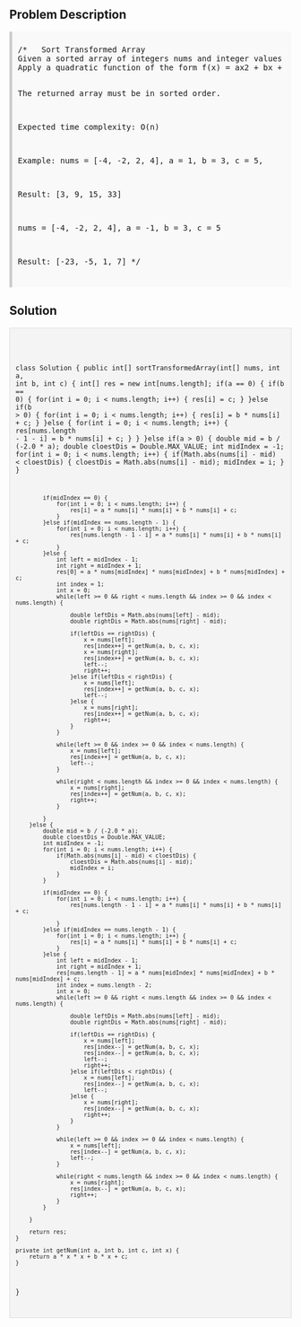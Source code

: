 <style>
  .comment-block { background-color: #f9f9f9; padding: 10px; border-left: 5px solid #ccc; }
  .code-block { background-color: #f4f4f4; padding: 10px; border: 1px solid #ddd; }
</style>

<h2>Problem Description</h2>
<div class='comment-block'>
<pre>
/*   Sort Transformed Array
Given a sorted array of integers nums and integer values a, b and c. 
Apply a quadratic function of the form f(x) = ax2 + bx + c to each element x in the array.

The returned array must be in sorted order.

Expected time complexity: O(n)

Example:
nums = [-4, -2, 2, 4], a = 1, b = 3, c = 5,

Result: [3, 9, 15, 33]

nums = [-4, -2, 2, 4], a = -1, b = 3, c = 5

Result: [-23, -5, 1, 7]
*/
</pre>
</div>

<h2>Solution</h2>
<div class='code-block'>
<pre><code class='language-java'>

class Solution {
    public int[] sortTransformedArray(int[] nums, int a, int b, int c) {
        int[] res = new int[nums.length];
        if(a == 0) {
            if(b == 0) {
                for(int i = 0; i < nums.length; i++) {
                    res[i] = c;
                }
            }else if(b > 0) {
                for(int i = 0; i < nums.length; i++) {
                    res[i] = b * nums[i] + c;
                }
            }else {
                for(int i = 0; i < nums.length; i++) {
                    res[nums.length - 1 - i] = b * nums[i] + c;
                }
            }
        }else if(a > 0) {
            double mid = b / (-2.0 * a);
            double cloestDis = Double.MAX_VALUE;
            int midIndex = -1;
            for(int i = 0; i < nums.length; i++) {
                if(Math.abs(nums[i] - mid) < cloestDis) {
                    cloestDis = Math.abs(nums[i] - mid);
                    midIndex = i;
                }
            }
            
            if(midIndex == 0) {
                for(int i = 0; i < nums.length; i++) {
                    res[i] = a * nums[i] * nums[i] + b * nums[i] + c;
                }
            }else if(midIndex == nums.length - 1) {
                for(int i = 0; i < nums.length; i++) {
                    res[nums.length - 1 - i] = a * nums[i] * nums[i] + b * nums[i] + c;
                }
            }else {
                int left = midIndex - 1;
                int right = midIndex + 1;
                res[0] = a * nums[midIndex] * nums[midIndex] + b * nums[midIndex] + c;
                int index = 1;
                int x = 0;
                while(left >= 0 && right < nums.length && index >= 0 && index < nums.length) {
                  
                    double leftDis = Math.abs(nums[left] - mid);
                    double rightDis = Math.abs(nums[right] - mid);
                    
                    if(leftDis == rightDis) {
                        x = nums[left];
                        res[index++] = getNum(a, b, c, x);
                        x = nums[right];
                        res[index++] = getNum(a, b, c, x);
                        left--;
                        right++;
                    }else if(leftDis < rightDis) {
                        x = nums[left];
                        res[index++] = getNum(a, b, c, x);
                        left--;
                    }else {
                        x = nums[right];
                        res[index++] = getNum(a, b, c, x);
                        right++;
                    }
                }      
                                
                while(left >= 0 && index >= 0 && index < nums.length) {
                    x = nums[left];
                    res[index++] = getNum(a, b, c, x);
                    left--;
                }
                
                while(right < nums.length && index >= 0 && index < nums.length) {
                    x = nums[right];
                    res[index++] = getNum(a, b, c, x);
                    right++;                   
                }
                  
            }   
        }else {
            double mid = b / (-2.0 * a);
            double cloestDis = Double.MAX_VALUE;
            int midIndex = -1;
            for(int i = 0; i < nums.length; i++) {
                if(Math.abs(nums[i] - mid) < cloestDis) {
                    cloestDis = Math.abs(nums[i] - mid);
                    midIndex = i;
                }
            }
            
            if(midIndex == 0) {
                for(int i = 0; i < nums.length; i++) {
                    res[nums.length - 1 - i] = a * nums[i] * nums[i] + b * nums[i] + c;

                }
            }else if(midIndex == nums.length - 1) {
                for(int i = 0; i < nums.length; i++) {
                    res[i] = a * nums[i] * nums[i] + b * nums[i] + c;
                }
            }else {
                int left = midIndex - 1;
                int right = midIndex + 1;
                res[nums.length - 1] = a * nums[midIndex] * nums[midIndex] + b * nums[midIndex] + c;
                int index = nums.length - 2;
                int x = 0;
                while(left >= 0 && right < nums.length && index >= 0 && index < nums.length) {
                  
                    double leftDis = Math.abs(nums[left] - mid);
                    double rightDis = Math.abs(nums[right] - mid);
                    
                    if(leftDis == rightDis) {
                        x = nums[left];
                        res[index--] = getNum(a, b, c, x);
                        res[index--] = getNum(a, b, c, x);
                        left--;
                        right++;
                    }else if(leftDis < rightDis) {
                        x = nums[left];
                        res[index--] = getNum(a, b, c, x);
                        left--;
                    }else {
                        x = nums[right];
                        res[index--] = getNum(a, b, c, x);
                        right++;
                    }
                }  
                  
                while(left >= 0 && index >= 0 && index < nums.length) {
                    x = nums[left];
                    res[index--] = getNum(a, b, c, x);
                    left--;                   
                }
                
                while(right < nums.length && index >= 0 && index < nums.length) {
                    x = nums[right];
                    res[index--] = getNum(a, b, c, x);
                    right++;                    
                }
            }  
            
        }
        
        return res;
    }
    
    private int getNum(int a, int b, int c, int x) {
        return a * x * x + b * x + c;
    }
}</code></pre>
</div>
